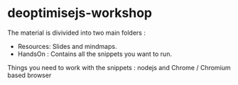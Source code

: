 # deoptimisejs-workshop

The material is divivided into two main folders :

- Resources: Slides and mindmaps.
- HandsOn : Contains all the snippets you want to run.

Things you need to work with the snippets : nodejs and Chrome / Chromium based browser
